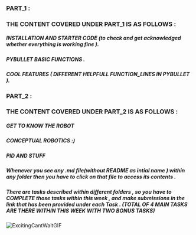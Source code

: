 ### PART_1 :

### THE CONTENT COVERED UNDER PART_1 IS AS FOLLOWS :

##### INSTALLATION AND STARTER CODE (to check and get acknowledged whether everything is working fine ).
##### PYBULLET BASIC FUNCTIONS .
##### COOL FEATURES ( DIFFERENT HELPFULL FUNCTION_LINES IN PYBULLET ).

### PART_2 :

### THE CONTENT COVERED UNDER PART_2 IS AS FOLLOWS :

##### GET TO KNOW THE ROBOT
##### CONCEPTUAL ROBOTICS :) 
##### PID AND STUFF 

 ##### Whenever you see any .md file(without README as intial name ) within any folder then you have to click on that file to access its contents . 
 
 ##### There are tasks described within different folders , so you have to COMPLETE those tasks within this week , and make submissions in the link that has been provided under each Task . (TOTAL OF 4 MAIN TASKS ARE THERE WITHIN THIS WEEK WITH TWO BONUS TASKS) 

![ExcitingCantWaitGIF](https://github.com/Robotics-Club-IIT-BHU/Robotics-Camp-2023/assets/100301165/92933b66-9004-4357-b8fe-1ef6b9979e10)




